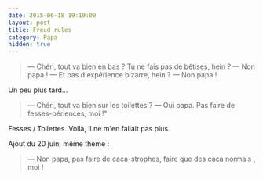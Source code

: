 ```yaml
---
date: 2015-06-18 19:19:09
layout: post
title: Freud rules
category: Papa
hidden: true
---
```


> —  Chéri, tout va bien en bas ? Tu ne fais pas de bêtises, hein ?
> —  Non papa !
> —  Et pas d'expérience bizarre, hein ?
> —  Non papa !

Un peu plus tard...

> —  Chéri, tout va bien sur les toilettes ?
> —  Oui papa. Pas faire de fesses-périences, moi !"

Fesses / Toilettes. Voilà, il ne m'en fallait pas plus.

Ajout du 20 juin, même thème :

> —  Non papa, pas faire de caca-strophes, faire que des caca normals , moi !

